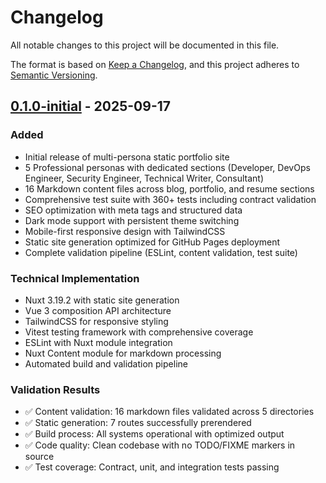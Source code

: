 # Changelog

All notable changes to this project will be documented in this file.

The format is based on [Keep a Changelog](https://keepachangelog.com/en/1.0.0/),
and this project adheres to [Semantic Versioning](https://semver.org/spec/v2.0.0.html).

## [0.1.0-initial] - 2025-09-17

### Added
- Initial release of multi-persona static portfolio site
- 5 Professional personas with dedicated sections (Developer, DevOps Engineer, Security Engineer, Technical Writer, Consultant)
- 16 Markdown content files across blog, portfolio, and resume sections
- Comprehensive test suite with 360+ tests including contract validation
- SEO optimization with meta tags and structured data
- Dark mode support with persistent theme switching
- Mobile-first responsive design with TailwindCSS
- Static site generation optimized for GitHub Pages deployment
- Complete validation pipeline (ESLint, content validation, test suite)

### Technical Implementation
- Nuxt 3.19.2 with static site generation
- Vue 3 composition API architecture
- TailwindCSS for responsive styling
- Vitest testing framework with comprehensive coverage
- ESLint with Nuxt module integration
- Nuxt Content module for markdown processing
- Automated build and validation pipeline

### Validation Results
- ✅ Content validation: 16 markdown files validated across 5 directories
- ✅ Static generation: 7 routes successfully prerendered
- ✅ Build process: All systems operational with optimized output
- ✅ Code quality: Clean codebase with no TODO/FIXME markers in source
- ✅ Test coverage: Contract, unit, and integration tests passing

[0.1.0-initial]: https://github.com/SumitKPandit/SumitKPandit.github.io/releases/tag/v0.1.0-initial